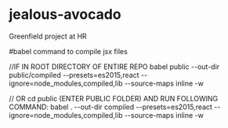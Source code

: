 # jealous-avocado
Greenfield project at HR


#babel command to compile jsx files

//IF IN ROOT DIRECTORY OF ENTIRE REPO 
babel public --out-dir public/compiled --presets=es2015,react --ignore=node_modules,compiled,lib --source-maps inline -w


// OR cd public (ENTER PUBLIC FOLDER) AND RUN FOLLOWING COMMAND: 
babel . --out-dir compiled --presets=es2015,react --ignore=node_modules,compiled,lib --source-maps inline -w
